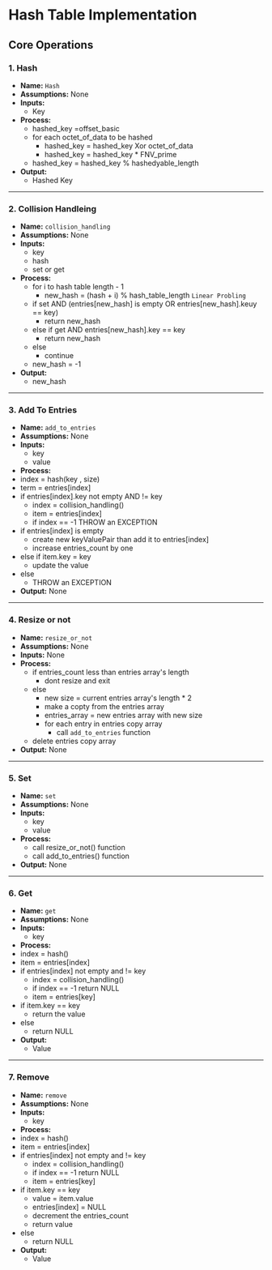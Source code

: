 # Hash Table Implementation

## Core Operations

### 1. Hash

- **Name:** `Hash`
- **Assumptions:** None
- **Inputs:**
  - Key
- **Process:**  
  - hashed_key =offset_basic
  - for each octet_of_data to be hashed
    - hashed_key = hashed_key Xor octet_of_data
    - hashed_key = hashed_key * FNV_prime
  - hashed_key = hashed_key % hashedyable_length
- **Output:**
  - Hashed Key

---

### 2. Collision Handleing

- **Name:** `collision_handling`
- **Assumptions:** None
- **Inputs:**
  - key
  - hash
  - set or get
- **Process:**
  - for i to hash table length - 1
    - new_hash = (hash + i) % hash_table_length `Linear Probling`
  - if set AND (entries[new_hash] is empty OR entries[new_hash].keuy == key)
    - return new_hash
  - else if get AND entries[new_hash].key == key
    - return new_hash
  - else
    - continue
  - new_hash = -1
- **Output:**
  - new_hash  

---

### 3. Add To Entries

- **Name:** `add_to_entries`
- **Assumptions:** None
- **Inputs:**
  - key
  - value
- **Process:**
- index = hash(key , size)
- term = entries[index]
- if entries[index].key not empty AND != key
  - index = collision_handling()
  - item = entries[index]
  - if index == -1 THROW an EXCEPTION
- if entries[index] is empty
  - create new keyValuePair than add it to entries[index]
  - increase entries_count by one
- else if item.key = key
  - update the value
- else
  - THROW an EXCEPTION
- **Output:** None

---

### 4. Resize or not

- **Name:** `resize_or_not`
- **Assumptions:** None
- **Inputs:** None
- **Process:**
  - if entries_count less than entries array's length
    - dont resize and exit
  - else
    - new size = current entries array's length * 2
    - make a copty from the entries array
    - entries_array = new entries array with new size
    - for each entry in entries copy array
      - call `add_to_entries` function
  - delete entries copy array
- **Output:** None

---

### 5. Set

- **Name:** `set`
- **Assumptions:** None
- **Inputs:**
  - key
  - value
- **Process:**
  - call resize_or_not() function
  - call add_to_entries() function
- **Output:** None

---

### 6. Get

- **Name:** `get`
- **Assumptions:** None
- **Inputs:**
  - key
- **Process:**
- index = hash()
- item = entries[index]
- if entries[index] not empty and != key
  - index = collision_handling()
  - if index == -1 return NULL
  - item = entries[key]
- if item.key == key
  - return the value
- else
  - return NULL
- **Output:**
  - Value

---

### 7. Remove

- **Name:** `remove`
- **Assumptions:** None
- **Inputs:**
  - key
- **Process:**
- index = hash()
- item = entries[index]
- if entries[index] not empty and != key
  - index = collision_handling()
  - if index == -1 return NULL
  - item = entries[key]
- if item.key == key
  - value = item.value
  - entries[index] = NULL
  - decrement the entries_count
  - return value
- else
  - return NULL
- **Output:**
  - Value